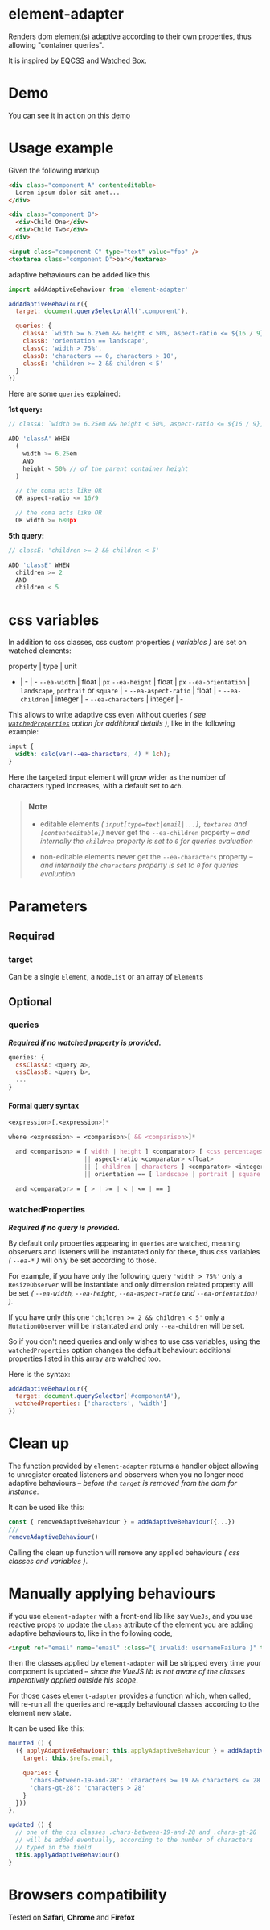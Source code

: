 # element-adapter

Renders dom element(s) adaptive according to their own properties, thus allowing "container queries".

It is inspired by [EQCSS](https://elementqueries.com) and [Watched Box](https://github.com/Heydon/watched-box).

# Demo
You can see it in action on this [demo](https://janouma.github.io/element-adapter)

# Usage example

Given the following markup

```html
<div class="component A" contenteditable>
  Lorem ipsum dolor sit amet...
</div>

<div class="component B">
  <div>Child One</div>
  <div>Child Two</div>
</div>

<input class="component C" type="text" value="foo" />
<textarea class="component D">bar</textarea>
```

adaptive behaviours can be added like this

```javascript
import addAdaptiveBehaviour from 'element-adapter'

addAdaptiveBehaviour({
  target: document.querySelectorAll('.component'),

  queries: {
    classA: `width >= 6.25em && height < 50%, aspect-ratio <= ${16 / 9}, width >= 680px`,
    classB: 'orientation == landscape',
    classC: 'width > 75%',
    classD: 'characters == 0, characters > 10',
    classE: 'children >= 2 && children < 5'
  }
})
```
Here are some `queries` explained:

**1st query:**
```javascript
// classA: `width >= 6.25em && height < 50%, aspect-ratio <= ${16 / 9}, width >= 680px`

ADD 'classA' WHEN
  (
    width >= 6.25em
    AND
    height < 50% // of the parent container height
  )

  // the coma acts like OR
  OR aspect-ratio <= 16/9

  // the coma acts like OR
  OR width >= 680px
```
  
**5th query:**
```javascript
// classE: 'children >= 2 && children < 5'

ADD 'classE' WHEN
  children >= 2
  AND
  children < 5
```

# css variables
In addition to css classes, css custom properties *( variables )* are set on watched elements:

property | type | unit
- | - | -
`--ea-width` | float | `px`
`--ea-height` | float | `px`
`--ea-orientation` | `landscape`, `portrait` or `square` | -
`--ea-aspect-ratio` | float | -
`--ea-children` | integer | -
`--ea-characters` | integer | -

This allows to write adaptive css even without queries *( see [`watchedProperties`](#watchedProperties) option for additional details )*, like in the following example:

```css
input {
  width: calc(var(--ea-characters, 4) * 1ch);
}
```
Here the targeted `input` element will grow wider as the number of characters typed increases, with a default set to `4ch`.

> ### Note
> - editable elements *( `input[type=text|email|...]`, `textarea` and `[contenteditable]`)* never get the `--ea-children` property *– and internally the `children` property is set to `0` for queries evaluation*
>
> - non-editable elements never get the `--ea-characters` property *– and internally the `characters` property is set to `0` for queries evaluation*

# Parameters
## Required
### target
Can be a single `Element`, a `NodeList` or an array of `Element`s
## Optional
### queries
***Required if no watched property is provided.***
```javascript
queries: {
  cssClassA: <query a>,
  cssClassB: <query b>,
  ...
}
```
#### Formal query syntax

```css
<expression>[,<expression>]*

where <expression> = <comparison>[ && <comparison>]*

  and <comparison> = [ width | height ] <comparator> [ <css percentage> | <css length> ]
                     || aspect-ratio <comparator> <float>
                     || [ children | characters ] <comparator> <integer>
                     || orientation == [ landscape | portrait | square ]
  
  and <comparator> = [ > | >= | < | <= | == ]
```

### <a name="watchedProperties"></a> watchedProperties
***Required if no query is provided.***

By default only properties appearing in `queries` are watched, meaning observers and listeners will be instantated only for these, thus css variables *( `--ea-*` )* will only be set according to those.

For example, if you have only the following query `'width > 75%'` only a `ResizeObserver` will be instantiate and only dimension related property will be set *( `--ea-width`, `--ea-height`, `--ea-aspect-ratio` and `--ea-orientation)` )*.

If you have only this one `'children >= 2 && children < 5'` only a `MutationObserver` will be instantated and only `--ea-children` will be set.

So if you don't need queries and only wishes to use css variables, using the `watchedProperties` option changes the default behaviour: additional properties listed in this array are watched too.

Here is the syntax:

```javascript
addAdaptiveBehaviour({
  target: document.querySelector('#componentA'),
  watchedProperties: ['characters', 'width']
})
```

# Clean up

The function provided by `element-adapter` returns a handler object allowing to unregister created listeners and observers when you no longer need adaptive behaviours – *before the `target` is removed from the dom for instance*.

It can be used like this:

```javascript
const { removeAdaptiveBehaviour } = addAdaptiveBehaviour({...})
///
removeAdaptiveBehaviour()
```

Calling the clean up function will remove any applied behaviours *( css classes and variables )*.

# Manually applying behaviours

if you use `element-adapter` with a front-end lib like say `VueJs`, and you use reactive props to update the `class` attribute of the element you are adding adaptive behaviours to, like in the following code,

```html
<input ref="email" name="email" :class="{ invalid: usernameFailure }" type="email">
```

then the classes applied by `element-adapter` will be stripped every time your component is updated – *since the VueJS lib is not aware of the classes imperatively applied outside his scope*.

For those cases `element-adapter` provides a function which, when called, will re-run all the queries and re-apply behavioural classes according to the element new state.

It can be used like this:

```javascript
mounted () {
  ({ applyAdaptiveBehaviour: this.applyAdaptiveBehaviour } = addAdaptiveBehaviour({
    target: this.$refs.email,

    queries: {
      'chars-between-19-and-28': 'characters >= 19 && characters <= 28',
      'chars-gt-28': 'characters > 28'
    }
  }))
},

updated () {
  // one of the css classes .chars-between-19-and-28 and .chars-gt-28
  // will be added eventually, according to the number of characters
  // typed in the field
  this.applyAdaptiveBehaviour()
}
```

# Browsers compatibility
Tested on **Safari**, **Chrome** and **Firefox**